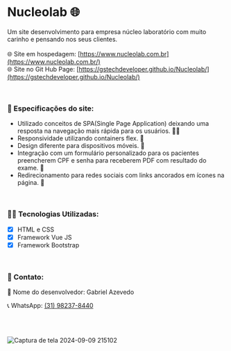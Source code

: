 # Nucleolab :globe_with_meridians:
Um site desenvolvimento para empresa núcleo laboratório com muito carinho e pensando nos seus clientes.<br/><br/>
:globe_with_meridians: Site em hospedagem: [https://www.nucleolab.com.br](https://www.nucleolab.com.br/) <br />
:globe_with_meridians: Site no Git Hub Page: [https://gstechdeveloper.github.io/Nucleolab/](https://gstechdeveloper.github.io/Nucleolab/)

<br/>

### :book: Especificações do site:

    
- Utilizado conceitos de SPA(Single Page Application) deixando uma resposta na navegação mais rápida para os usuários.  :man_technologist:
- Responsividade utilizando containers flex.  :black_square_button:
- ​Design diferente para dispositivos móveis.  :iphone:
- Integração com um formulário personalizado para os pacientes preencherem CPF e senha para receberem PDF com resultado do exame.  :page_facing_up:
- Redirecionamento para redes sociais com links ancorados em ícones na página.  :link:

<br/>

### :man_technologist: Tecnologias Utilizadas:

- [x]  HTML e CSS 
- [x] Framework Vue JS
- [x] Framework Bootstrap

<br/>

### :bookmark_tabs: Contato:

:name_badge: Nome do desenvolvedor: Gabriel Azevedo

:telephone_receiver: WhatsApp: [(31) 98237-8440](http://wa.me/5531982378440)

<br/><br/>

![Captura de tela 2024-09-09 215102](https://github.com/user-attachments/assets/bd744c01-d57a-46be-80cb-e490c4618e36)
